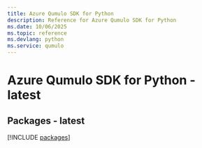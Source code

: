 ```yaml
---
title: Azure Qumulo SDK for Python
description: Reference for Azure Qumulo SDK for Python
ms.date: 10/06/2025
ms.topic: reference
ms.devlang: python
ms.service: qumulo
---
```

# Azure Qumulo SDK for Python - latest
## Packages - latest
[!INCLUDE [packages](qumulo-index.md)]
